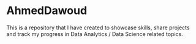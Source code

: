 # AhmedDawoud
This is a repository that I have created to showcase skills, share projects and track my progress in Data Analytics / Data Science related topics.
